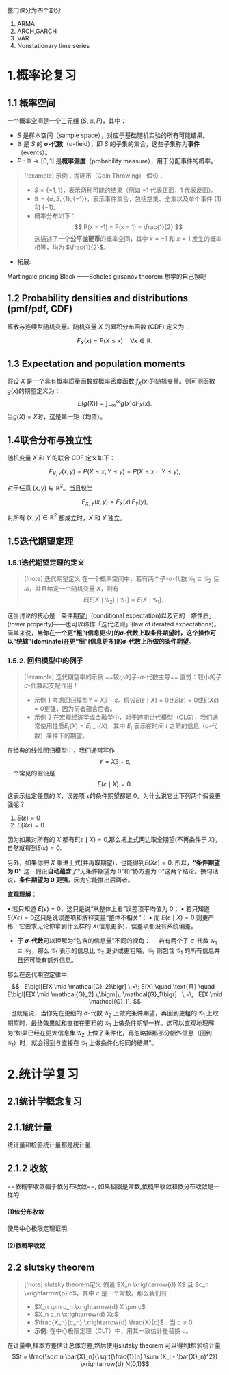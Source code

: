 
整门课分为四个部分

1. ARMA
2. ARCH,GARCH
3. VAR
4. Nonstationary time series

# 1.概率论复习

## 1.1 概率空间

一个概率空间是一个三元组 $(S, \mathbb{B}, P)$，其中：

- $S$ 是样本空间（sample space），对应于基础随机实验的所有可能结果。
- $\mathbb{B}$ 是 $S$ 的 **$\sigma$-代数**（$\sigma$-field），即 $S$ 的子集的集合，这些子集称为**事件**（events）。
- $P: \mathbb{B} \to [0,1]$ 是**概率测度**（probability measure），用于分配事件的概率。

>[!example] 示例：抛硬币（Coin Throwing）
>假设：
>- $S = \{-1,1\}$，表示两种可能的结果（例如 $-1$ 代表正面，$1$ 代表反面）。
>- $\mathbb{B} = \{\emptyset, S, \{1\}, \{-1\} \}$，表示事件集合，包括空集、全集以及单个事件 $\{1\}$ 和 $\{-1\}$。
>- 概率分布如下：
  $$ P(x = -1) = P(x = 1) = \frac{1}{2} $$
  这描述了一个**公平抛硬币**的概率空间，其中 $x = -1$ 和 $x = 1$ 发生的概率相等，均为 $\frac{1}{2}$。

* 拓展:

Martingale pricing
Black ——Scholes
girsanov theorem
想学的自己搜吧

## 1.2  **Probability densities and distributions (pmf/pdf, CDF)**

离散与连续型随机变量。随机变量 $X$ 的累积分布函数 (CDF) 定义为：

$$
F_{X}(x) = P\bigl(X \le x\bigr) \quad \forall  x \in \mathbb{R}.
$$

## 1.3 **Expectation and population moments**

假设 $X$ 是一个具有概率质量函数或概率密度函数  $f_X(x)$的随机变量。则可测函数$g(x)$的期望定义为：
$$
E(g(X)) = \int_{-\infty}^{\infty} g(x)dF_X(x).
$$
当$g(X) = X$时，这是第一矩（均值）。

## 1.4联合分布与独立性

随机变量 $X$ 和 $Y$ 的联合 CDF 定义如下：

$$
F_{X,Y}(x,y) = P(X \le x, \, Y \le y) = P(X \le x \cap Y \le y),
$$

对于任意 $(x,y) \in \mathbb{R}^2$。当且仅当

$$
F_{X,Y}(x,y) = F_X(x)\,F_Y(y),
$$

对所有 $(x,y) \in \mathbb{R}^2$ 都成立时，$X$ 和 $Y$ 独立。

## 1.5迭代期望定理

### 1.5.1迭代期望定理的定义

>[!note] 迭代期望定义
>在一个概率空间中，若有两个子-$\sigma$-代数 $\mathcal{G}_1 \subseteq \mathcal{G}_2 \subseteq \mathcal{B}$，并且给定一个随机变量 $X$，则有
>$$
>E\bigl[E[X \mid \mathcal{G}_2] \mid \mathcal{G}_1\bigr] = E[X \mid \mathcal{G}_1].
>$$

这里讨论的核心是「条件期望」(conditional expectation)以及它的「塔性质」(tower property)——也可以称作「迭代法则」(law of iterated expectations)。简单来说，**当你在一个更“粗”(信息更少)的σ-代数上取条件期望时，这个操作可以“统辖”(dominate)在更“细”(信息更多)的σ-代数上所做的条件期望**。

### **1.5.2. 回归模型中的例子**

>[!example] 迭代期望率的示例
>==较小的子-$\sigma$-代数主导==
>直觉：较小的子 $\sigma$-代数起支配作用！
>* 示例 1
>考虑回归模型$Y = X\beta + \varepsilon$。假设$E(\varepsilon \mid X) = 0$比$E(\varepsilon) = 0$或$E(X\varepsilon) = 0$更强，因为前者蕴含后者。
>* 示例 2
>在宏观经济学或金融学中，对于跨期世代模型（OLG），我们通常使用性质$E_t(X) = E_{t+1}(X)$，其中 $E_t$ 表示在时间 $t$ 之前的信息（$\sigma$-代数）条件下的期望。

在经典的线性回归模型中，我们通常写作：
$$
Y = X\beta + \varepsilon,
$$
一个常见的假设是
$$
E(\varepsilon \mid X) = 0.
$$
这表示给定任意的 $X$，误差项 $\varepsilon$的条件期望都是 0。为什么说它比下列两个假设更强呢？
1. $E(\varepsilon) = 0$
2. $E(X\varepsilon) = 0$

因为如果对所有的 $X$ 都有$E(\varepsilon \mid X) = 0,$那么把上式两边取全期望(不再条件于 $X$)，自然就得到$E(\varepsilon) = 0.$

另外，如果你把 $X$ 乘进上式(并再取期望)，也能得到$E(X\varepsilon) = 0.$
所以，**“条件期望为 0”** 这一假设**自动蕴含**了“无条件期望为 0”和“协方差为 0”这两个结论。换句话说，**条件期望为 0 更强**，因为它能推出后两者。

**直观理解**：

• 若只知道 $E(\varepsilon) = 0$，这只是说“从整体上看”误差项平均值为 0；
• 若只知道 $E(X\varepsilon) = 0$这只是说误差项和解释变量“整体不相关”；
• 而 $E(\varepsilon \mid X) = 0$ 则更严格：它要求无论你拿到什么样的 $X$(信息更多)，误差项都没有系统偏差。

- **子 $\sigma$-代数**可以理解为“包含的信息量”不同的视角：  
  若有两个子 $\sigma$-代数 $\mathcal{G}_1 \subseteq \mathcal{G}_2$，那么 $\mathcal{G}_1$ 表示的信息比 $\mathcal{G}_2$ 更少或更粗略，$\mathcal{G}_2$ 则包含 $\mathcal{G}_1$ 的所有信息并且还可能有额外信息。

那么在迭代期望定律中:  
$$
  E\bigl[E[X \mid \mathcal{G}_2]\bigr] \;=\; E[X] \quad \text{且} \quad
  E\bigl[E[X \mid \mathcal{G}_2] \;\bigm|\; \mathcal{G}_1\bigr]
  \;=\;
  E[X \mid \mathcal{G}_1].
$$
  也就是说，当你先在更细的 $\sigma$-代数 $\mathcal{G}_2$ 上做完条件期望，再回到更粗的 $\mathcal{G}_1$ 上取期望时，最终效果就和直接在更粗的 $\mathcal{G}_1$ 上做条件期望一样。这可以直观地理解为“如果已经在更大信息集 $\mathcal{G}_2$ 上做了条件化，再忽略掉那部分额外信息（回到 $\mathcal{G}_1$）时，就会得到与直接在 $\mathcal{G}_1$ 上做条件化相同的结果”。

# 2.统计学复习

## 2.1统计学概念复习

## 2.1.1统计量

统计量和检验统计量都是统计量.

## 2.1.2 收敛

==依概率收敛强于依分布收敛==,
如果极限是常数,依概率收敛和依分布收敛是一样的

#### (1)依分布收敛


使用中心极限定理证明.

#### (2)依概率收敛

## 2.2 slutsky theorem

>[!note] slutsky theorem定义
>假设 $X_n \xrightarrow{d} X$ 且 $c_n \xrightarrow{p} c$，其中 $c$ 是一个常数。那么我们有：
>- $X_n \pm c_n \xrightarrow{d} X \pm c$
>- $X_n c_n \xrightarrow{d} Xc$
>- $\frac{X_n}{c_n} \xrightarrow{d} \frac{X}{c}$，当 $c \neq 0$
>- **示例**: 在中心极限定理（CLT）中，用其一致估计量替换 $\sigma$。

在计量中,样本方差估计总体方差,然后使用slutsky theorem 可以得到t检验统计量
$$t = \frac{\sqrt n \bar{X}_n}{\sqrt{\frac{1}{n} \sum (X_i - \bar{X}_n)^2}}
 \xrightarrow{d} N(0,1)$$


